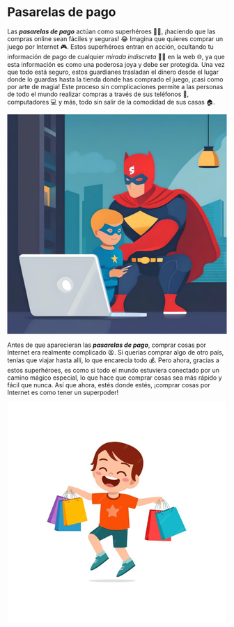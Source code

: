 # Pasarelas de pago
Las _**pasarelas de pago**_ actúan como superhéroes 🦸‍♂️, ¡haciendo que las compras online sean fáciles y seguras! :joy: Imagina que quieres comprar un juego por Internet 🎮. Estos superhéroes entran en acción, ocultando tu información de pago de cualquier _mirada indiscreta_ 🏴‍☠️ en la web 🌐, ya que esta información es como una poderosa joya y debe ser protegida. Una vez que todo está seguro, estos guardianes trasladan el dinero desde el lugar donde lo guardas hasta la tienda donde has comprado el juego, ¡casi como por arte de magia! Este proceso sin complicaciones permite a las personas de todo el mundo realizar compras a través de sus teléfonos 📱, computadores 💻 y más, todo sin salir de la comodidad de sus casas 🏠.

![](fotor-ai-20240419175051.jpg)

Antes de que aparecieran las _**pasarelas de pago**_, comprar cosas por Internet era realmente complicado :tired_face:. Si querías comprar algo de otro país, tenías que viajar hasta allí, lo que encarecía todo :moneybag:. Pero ahora, gracias a estos superhéroes, es como si todo el mundo estuviera conectado por un camino mágico especial, lo que hace que comprar cosas sea más rápido y fácil que nunca. Así que ahora, estés donde estés, ¡comprar cosas por Internet es como tener un superpoder!

![](cute-little-boy-carry-many-sopping-bags_97632-5626.jpg)

</div>
